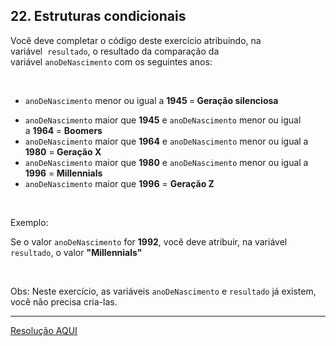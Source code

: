 <div class="layout-pane__container"><div id="main-splitpane-left" class="coding-question__left-pane"><section class="question-view__title-wrapper"><h1 class="question-view__title">22. Estruturas condicionais</h1></section><section class="question-view__instruction"><div class="candidate-rich-text"><div id="8i53c1q36fa-instruction"><p>Você deve completar&nbsp;o código deste exercício atribuindo, na variável&nbsp;&nbsp;<code>resultado</code>, o resultado da comparação da variável&nbsp;<code>anoDeNascimento</code>&nbsp;com os seguintes anos:</p>

<p>&nbsp;</p>

<ul>
	<li>
	<p><code>anoDeNascimento</code> menor ou igual a <strong>1945&nbsp;</strong>=<strong>&nbsp;Geração silenciosa</strong></p>
	</li>
	<li>
<code>anoDeNascimento</code> maior que <strong>1945</strong> e <code>anoDeNascimento</code>&nbsp;menor ou igual a&nbsp;<strong>1964&nbsp;</strong>=&nbsp;<strong>Boomers</strong>
</li>
	<li>
<code>anoDeNascimento</code> maior que <strong>1964</strong> e <code>anoDeNascimento</code>&nbsp;menor ou igual a <strong>1980</strong>&nbsp;=<strong>&nbsp;Geração X</strong>
</li>
	<li>
<code>anoDeNascimento</code> maior que <strong>1980</strong>&nbsp;e <code>anoDeNascimento</code>&nbsp;menor ou igual a <strong>1996</strong>&nbsp;=<strong> Millennials</strong>
</li>
	<li>
<code>anoDeNascimento</code>&nbsp;maior que <strong>1996</strong>&nbsp;=&nbsp;<strong>Geração Z</strong>
</li>
</ul>

<p>&nbsp;</p>

<p>Exemplo:&nbsp;</p>

<p>Se o valor&nbsp;<code>anoDeNascimento</code> for <strong>1992</strong>, você deve atribuir, na variável <code>resultado</code>, o valor <strong>"Millennials"</strong></p>

<p>&nbsp;</p>

<p>Obs: Neste exercício, as variáveis&nbsp;<code>anoDeNascimento</code>&nbsp;e&nbsp;<code>resultado</code>&nbsp;já existem, você não precisa cria-las.</p>
</div></div></section></div></div>

____

[Resolução AQUI](./resolucao.js)
